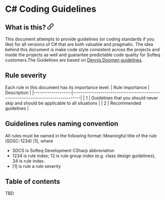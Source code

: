 # C# Coding Guidelines
## What is this? [![link-icon](images/link.png)](#what-is-this)
This document attempts to provide guidelines (or coding standards if you like) for all versions of C# that are both valuable and pragmatic. The idea behind this document is make code style consistent across the projects and inside the projects as well and guarantee predictable code quality for Softeq customers.The Guidelines are based on [Dennis Doomen guidelines](https://github.com/dennisdoomen/CSharpGuidelines).

## Rule severity 
Each rule in this document has its importance level:
| Rule importance   | Description                                                                      |
|-------------------|----------------------------------------------------------------------------------|
| 1                 | Guidelines that you should never skip and should be applicable to all situations |
| 2                 | Recommended guidelines                                                           |

## Guidelines rules naming convention
All rules must be named in the following format: Meaningful title of the rule (SDSC-1234) \[1\], where 
* SDCS is Softeq Development CSharp abbreviation 
* 1234 is rule index; 12 is rule group index (e.g. class design guidelines), 34 is rule index.
* \[1\] is rule a rule severity

## Table of contents
TBD
